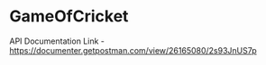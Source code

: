# GameOfCricket

API Documentation Link - https://documenter.getpostman.com/view/26165080/2s93JnUS7p
